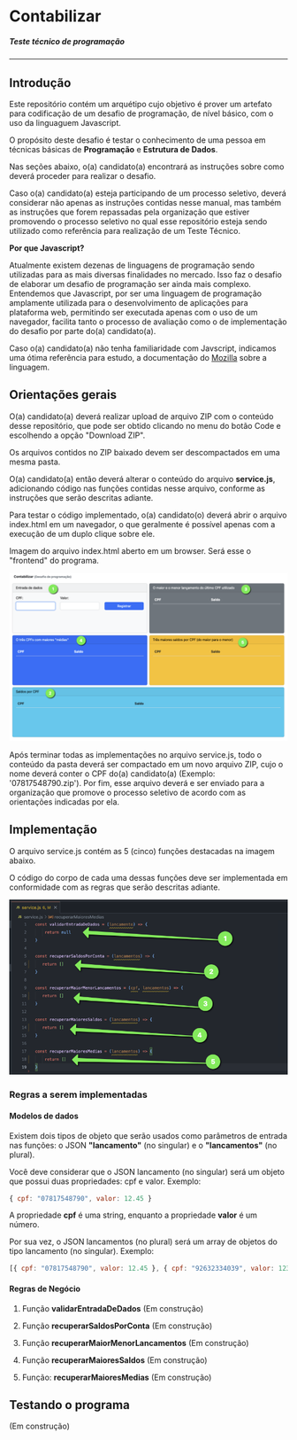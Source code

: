 # Contabilizar
##### Teste técnico de programação
---

## Introdução

Este repositório contém um arquétipo cujo objetivo é prover um artefato para codificação de um desafio de programação, de nível básico, com o uso da linguaguem Javascript.

O propósito deste desafio é testar o conhecimento de uma pessoa em técnicas básicas de **Programação** e **Estrutura de Dados**.

Nas seções abaixo, o(a) candidato(a) encontrará as instruções sobre como deverá proceder para realizar o desafio.

Caso o(a) candidato(a) esteja participando de um processo seletivo, deverá considerar não apenas as instruções contidas nesse manual, mas também as instruções que forem repassadas pela organização que estiver promovendo o processo seletivo no qual esse repositório esteja sendo utilizado como referência para realização de um Teste Técnico.

**Por que Javascript?**

Atualmente existem dezenas de linguagens de programação sendo utilizadas para as mais diversas finalidades no mercado. Isso faz o desafio de elaborar um desafio de programação ser ainda mais complexo. Entendemos que Javascript, por ser uma linguagem de programação amplamente utilizada para o desenvolvimento de aplicações para plataforma web, permitindo ser executada apenas com o uso de um navegador, facilita tanto o processo de avaliação como o de implementação do desafio por parte do(a) candidato(a).

Caso o(a) candidato(a) não tenha familiaridade com Javscript, indicamos uma ótima referência para estudo, a documentação do [Mozilla](https://developer.mozilla.org/pt-BR/docs/Web/JavaScript/Reference) sobre a linguagem.

## Orientações gerais

O(a) candidato(a) deverá realizar upload de arquivo ZIP com o conteúdo desse repositório, que pode ser obtido clicando no menu do botão Code e escolhendo a opção "Download ZIP".

Os arquivos contidos no ZIP baixado devem ser descompactados em uma mesma pasta.

O(a) candidato(a) então deverá alterar o conteúdo do arquivo **service.js**, adicionando código nas funções contidas nesse arquivo, conforme as instruções que serão descritas adiante.

Para testar o código implementado, o(a) candidato(o) deverá abrir o arquivo index.html em um navegador, o que geralmente é possível apenas com a execução de um duplo clique sobre ele.

Imagem do arquivo index.html aberto em um browser. Será esse o "frontend" do programa.

![Alt text](/assets/front.png?raw=true "Frontend")

Após terminar todas as implementações no arquivo service.js, todo o conteúdo da pasta deverá ser compactado em um novo arquivo ZIP, cujo o nome deverá conter o CPF do(a) candidato(a) (Exemplo: '07817548790.zip'). Por fim, esse arquivo deverá e ser enviado para a organização que promove o processo seletivo de acordo com as orientações indicadas por ela.

## Implementação

O arquivo service.js contém as 5 (cinco) funções destacadas na imagem abaixo.

O código do corpo de cada uma dessas funções deve ser implementada em conformidade com as regras que serão descritas adiante.

![Alt text](/assets/back.png?raw=true "Frontend")

### Regras a serem implementadas

#### Modelos de dados

Existem dois tipos de objeto que serão usados como parâmetros de entrada nas funções: o JSON **"lancamento"** (no singular) e o **"lancamentos"** (no plural).

Você deve considerar que o JSON lancamento (no singular) será um objeto que possui duas propriedades: cpf e valor. Exemplo:
```js
{ cpf: "07817548790", valor: 12.45 }
```

A propriedade **cpf** é uma string, enquanto a propriedade **valor** é um número.

Por sua vez, o JSON lancamentos (no plural) será um array de objetos do tipo lancamento (no singular). Exemplo:
```js
[{ cpf: "07817548790", valor: 12.45 }, { cpf: "92632334039", valor: 1234.65 }]
```

#### Regras de Negócio

1. Função **validarEntradaDeDados**
(Em construção)

2. Função **recuperarSaldosPorConta**
(Em construção)

3. Função **recuperarMaiorMenorLancamentos**
(Em construção)

4. Função **recuperarMaioresSaldos**
(Em construção)

5. Função: **recuperarMaioresMedias**
(Em construção)

## Testando o programa

(Em construção)

